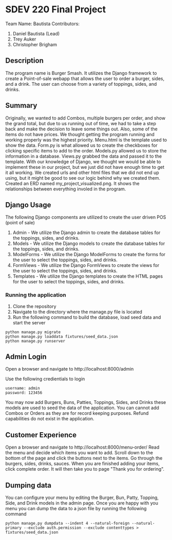 # SDEV 220 Final Project 

Team Name: Bautista
Contributors:
1. Daniel Bautista (Lead)
2. Trey Auker
3. Christopher Brigham

## Description
The program name is Burger Smash.
It utilizes the Django framework to create a Point-of-sale webapp that allows the user to order a burger, sides, and a drink.
The user can choose from a variety of toppings, sides, and drinks. 

## Summary
Originally, we wanted to add Combos, multiple burgers per order, and show the grand total, but due to us running out of time, we had to take a step back and make the decision to leave some things out. Also, some of the items do not have prices. We thought getting the program running and working properly was the highest priority. 
Menu.html is the template used to show the data. Form.py is what allowed us to create the checkboxes for clicking specific items to add to the order. Models.py allowed us to store the information in a database. Views.py grabbed the data and passed it to the template. With our knowledge of Django, we thought we would be able to implement these in our project, but we just did not have enough time to get it all working. We created urls and other html files that we did not end up using, but it might be good to see our logic behind why we created them.
Created an ERD named my_project_visualized.png. It shows the relationships between everything involed in the program. 

## Django Usage
The following Django components are utilized to create the user driven POS (point of sale)
1. Admin - We utilize the Django admin to create the database tables for the toppings, sides, and drinks.
1. Models - We utilize the Django models to create the database tables for the toppings, sides, and drinks.
1. ModelForms - We utilize the Django ModelForms to create the forms for the user to select the toppings, sides, and drinks.
1. FormViews - We utilize the Django FormViews to create the views for the user to select the toppings, sides, and drinks.
1. Templates - We utilize the Django templates to create the HTML pages for the user to select the toppings, sides, and drinks.

### Running the application

1. Clone the repository
2. Navigate to the directory where the manage.py file is located
3. Run the following command to build the database, load seed data and start the server
```
python manage.py migrate
python manage.py loaddata fixtures/seed_data.json
python manage.py runserver
```

## Admin Login
Open a browser and navigate to http://localhost:8000/admin

Use the following credientials to login
``` 
username: admin
password: 123456
```
You may now add Burgers, Buns, Patties, Toppings, Sides, and Drinks these models are used to seed the data of the application.
You can cannot add Combos or Orders as they are for record keeping purposes.
Refund capabilities do not exist in the application.
## Customer Experience
Open a browser and navigate to http://localhost:8000/menu-order/
Read the menu and decide which items you want to add. Scroll down to the bottom of the page and click the buttons next to the items. Go through the burgers, sides, drinks, sauces. When you are finished adding your items, click complete order. It will then take you to page "Thank you for ordering".


## Dumping data
You can configure your menu by editing the Burger, Bun, Patty, Topping, Side, and Drink models in the admin page.
Once you are happy with you menu you can dump the data to a json file by running the following command
``` 
python manage.py dumpdata --indent 4 --natural-foreign --natural-primary --exclude auth.permission --exclude contenttypes > fixtures/seed_data.json
```
